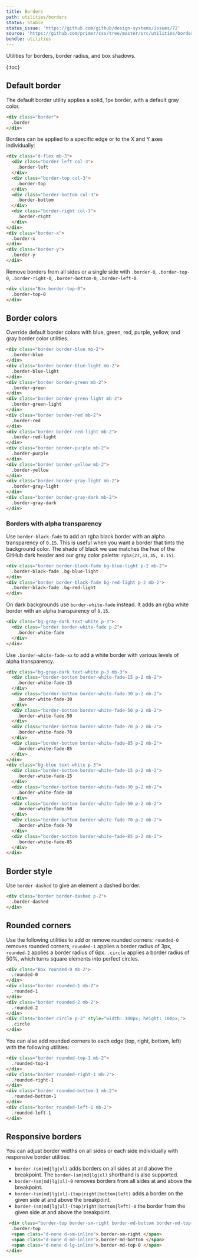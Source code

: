 ```yaml
---
title: Borders
path: utilities/borders
status: Stable
status_issue: 'https://github.com/github/design-systems/issues/72'
source: 'https://github.com/primer/css/tree/master/src/utilities/borders.scss'
bundle: utilities
---
```


Utilities for borders, border radius, and box shadows.

{:toc}

## Default border

The default border utility applies a solid, 1px border, with a default gray color.

```html
<div class="border">
  .border
</div>
```

Borders can be applied to a specific edge or to the X and Y axes individually:

```html
<div class="d-flex mb-3">
  <div class="border-left col-3">
    .border-left
  </div>
  <div class="border-top col-3">
    .border-top
  </div>
  <div class="border-bottom col-3">
    .border-bottom
  </div>
  <div class="border-right col-3">
    .border-right
  </div>
</div>
<div class="border-x">
  .border-x
</div>
<div class="border-y">
  .border-y
</div>
```

Remove borders from all sides or a single side with `.border-0`, `.border-top-0`, `.border-right-0`, `.border-bottom-0`, `.border-left-0`.

```html
<div class="Box border-top-0">
  .border-top-0
</div>
```

## Border colors

Override default border colors with blue, green, red, purple, yellow, and gray border color utilities.

```html
<div class="border border-blue mb-2">
  .border-blue
</div>
<div class="border border-blue-light mb-2">
  .border-blue-light
</div>
<div class="border border-green mb-2">
  .border-green
</div>
<div class="border border-green-light mb-2">
  .border-green-light
</div>
<div class="border border-red mb-2">
  .border-red
</div>
<div class="border border-red-light mb-2">
  .border-red-light
</div>
<div class="border border-purple mb-2">
  .border-purple
</div>
<div class="border border-yellow mb-2">
  .border-yellow
</div>
<div class="border border-gray-light mb-2">
  .border-gray-light
</div>
<div class="border border-gray-dark mb-2">
  .border-gray-dark
</div>
```

### Borders with alpha transparency

Use `border-black-fade` to add an rgba black border with an alpha transparency of `0.15`. This is useful when you want a border that tints the background color. The shade of black we use matches the hue of the GitHub dark header and our gray color palette: `rgba(27,31,35, 0.15)`.

```html
<div class="border border-black-fade bg-blue-light p-2 mb-2">
  .border-black-fade .bg-blue-light
</div>
<div class="border border-black-fade bg-red-light p-2 mb-2">
  .border-black-fade .bg-red-light
</div>
```

On dark backgrounds use `border-white-fade` instead. It adds an rgba white border with an alpha transparency of `0.15`.

```html
<div class="bg-gray-dark text-white p-3">
  <div class="border border-white-fade p-2">
    .border-white-fade
  </div>
</div>
```

Use `.border-white-fade-xx` to add a white border with various levels of alpha transparency.

```html
<div class="bg-gray-dark text-white p-3 mb-3">
  <div class="border-bottom border-white-fade-15 p-2 mb-2">
    .border-white-fade-15
  </div>
  <div class="border-bottom border-white-fade-30 p-2 mb-2">
    .border-white-fade-30
  </div>
  <div class="border-bottom border-white-fade-50 p-2 mb-2">
    .border-white-fade-50
  </div>
  <div class="border-bottom border-white-fade-70 p-2 mb-2">
    .border-white-fade-70
  </div>
  <div class="border-bottom border-white-fade-85 p-2 mb-2">
    .border-white-fade-85
  </div>
</div>
<div class="bg-blue text-white p-3">
  <div class="border-bottom border-white-fade-15 p-2 mb-2">
    .border-white-fade-15
  </div>
  <div class="border-bottom border-white-fade-30 p-2 mb-2">
    .border-white-fade-30
  </div>
  <div class="border-bottom border-white-fade-50 p-2 mb-2">
    .border-white-fade-50
  </div>
  <div class="border-bottom border-white-fade-70 p-2 mb-2">
    .border-white-fade-70
  </div>
  <div class="border-bottom border-white-fade-85 p-2 mb-2">
    .border-white-fade-85
  </div>
</div>
```

## Border style

Use `border-dashed` to give an element a dashed border.

```html
<div class="border border-dashed p-2">
  .border-dashed
</div>
```

## Rounded corners

Use the following utilities to add or remove rounded corners: `rounded-0` removes rounded corners, `rounded-1` applies a border radius of 3px, `rounded-2` applies a border radius of 6px. `.circle` applies a border radius of 50%, which turns square elements into perfect circles.

```html
<div class="Box rounded-0 mb-2">
  .rounded-0
</div>
<div class="border rounded-1 mb-2">
  .rounded-1
</div>
<div class="border rounded-2 mb-2">
  .rounded-2
</div>
<div class="border circle p-3" style="width: 100px; height: 100px;">
  .circle
</div>
```

You can also add rounded corners to each edge (top, right, bottom, left) with the following utilities:

```html
<div class="border rounded-top-1 mb-2">
  .rounded-top-1
</div>
<div class="border rounded-right-1 mb-2">
  .rounded-right-1
</div>
<div class="border rounded-bottom-1 mb-2">
  .rounded-bottom-1
</div>
<div class="border rounded-left-1 mb-2">
  .rounded-left-1
</div>
```

## Responsive borders

You can adjust border widths on all sides or each side individually with responsive border utilities:

* `border-(sm|md|lg|xl)` adds borders on all sides at and above the breakpoint. The `border-(sm|md|lg|xl)` shorthand is also supported.
* `border-(sm|md|lg|xl)-0` removes borders from all sides at and above the breakpoint.
* `border-(sm|md|lg|xl)-(top|right|bottom|left)` adds a border on the given side at and above the breakpoint.
* `border-(sm|md|lg|xl)-(top|right|bottom|left)-0` the border from the given side at and above the breakpoint.

```html
 <div class="border-top border-sm-right border-md-bottom border-md-top-0">
  .border-top
  <span class="d-none d-sm-inline">.border-sm-right </span>
  <span class="d-none d-md-inline">.border-md-bottom </span>
  <span class="d-none d-lg-inline">.border-md-top-0 </span>
</div>
```

